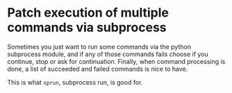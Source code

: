 # Patch execution of multiple commands via subprocess

Sometimes you just want to run some commands via the python subprocess module,
and if any of those commands fails choose if you continue, stop or ask for continuation.
Finally, when command processing is done, a list of succeeded and failed commands is nice to have.

This is what `sprun`, subprocess run, is good for.





